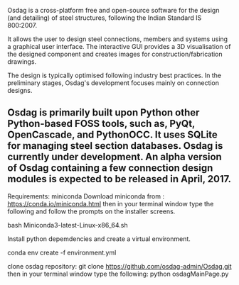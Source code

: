 Osdag is a cross-platform free and open-source software for the design (and detailing) of steel structures, following the Indian Standard IS 800:2007.

It allows the user to design steel connections, members and systems using a graphical user interface. The interactive GUI provides a 3D visualisation of the designed component and creates images for construction/fabrication drawings.

The design is typically optimised following industry best practices. In the preliminary stages, Osdag's development focuses mainly on connection designs.

Osdag is primarily built upon Python other Python-based FOSS tools, such as, PyQt, OpenCascade, and PythonOCC. It uses SQLite for managing steel section databases. Osdag is currently under development. An alpha version of Osdag containing a few connection design modules is expected to be released in April, 2017.
-------------------------------------------------------------------


Requirements:
miniconda
Download miniconda from : https://conda.io/miniconda.html
then in your terminal window type the following and follow the prompts on the installer screens.

bash Miniconda3-latest-Linux-x86_64.sh

Install python depemdencies and create a virtual environment.

conda env create -f environment.yml

clone osdag repository:
git clone https://github.com/osdag-admin/Osdag.git
then in your terminal window type the following:
python osdagMainPage.py
